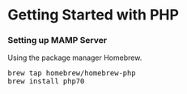 <h1>Getting Started with PHP</h1>

<h3>Setting up MAMP Server</h3>

<p>
Using the package manager Homebrew.
</p>

<pre>
brew tap homebrew/homebrew-php
brew install php70
</pre>

<p>
</p>

<html>
  <body>
    <?php>
  </body>
</html>
